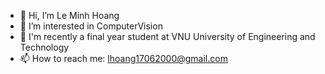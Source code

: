 - 👋 Hi, I’m Le Minh Hoang
- 👀 I’m interested in ComputerVision
- :school: I'm recently a final year student at VNU University of Engineering and Technology 
- 📫 How to reach me: lhoang17062000@gmail.com
<!---
HenryLe176/HenryLe176 is a ✨ special ✨ repository because its `README.md` (this file) appears on your GitHub profile.
You can click the Preview link to take a look at your changes.
--->
